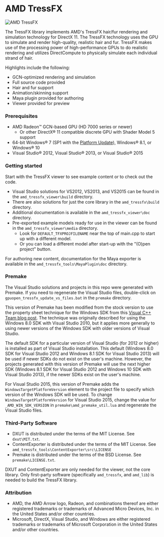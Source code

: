 # AMD TressFX

![AMD TressFX](http://gpuopen-effects.github.io/media/effects/tressfx_thumbnail.png)

The TressFX library implements AMD's TressFX hair/fur rendering and simulation technology for DirectX 11. The TressFX technology uses the GPU to simulate and render high-quality, realistic hair and fur. TressFX makes use of the processing power of high-performance GPUs to do realistic rendering and utilizes DirectCompute to physically simulate each individual strand of hair.

Highlights include the following:
* GCN-optimized rendering and simulation
* Full source code provided
* Hair and fur support
* Animation/skinning support
* Maya plugin provided for authoring
* Viewer provided for preview

### Prerequisites
* AMD Radeon&trade; GCN-based GPU (HD 7000 series or newer)
  * Or other DirectX&reg; 11 compatible discrete GPU with Shader Model 5 support 
* 64-bit Windows&reg; 7 (SP1 with the [Platform Update](https://msdn.microsoft.com/en-us/library/windows/desktop/jj863687.aspx)), Windows&reg; 8.1, or Windows&reg; 10
* Visual Studio&reg; 2012, Visual Studio&reg; 2013, or Visual Studio&reg; 2015

### Getting started
Start with the TressFX viewer to see example content or to check out the code.

* Visual Studio solutions for VS2012, VS2013, and VS2015 can be found in the `amd_tressfx_viewer\build` directory.
* There are also solutions for just the core library in the `amd_tressfx\build` directory.
* Additional documentation is available in the `amd_tressfx_viewer\doc` directory.
* Pre-exported example models ready for use in the viewer can be found in the `amd_tressfx_viewer\media` directory.
  * Look for `DEFAULT_TFXPROJFILENAME` near the top of main.cpp to start up with a different model.
  * Or you can load a different model after start-up with the "(O)pen project" button.

For authoring new content, documentation for the Maya exporter is available in the `amd_tressfx_tools\MayaPlugin\doc` directory.

### Premake
The Visual Studio solutions and projects in this repo were generated with Premake. If you need to regenerate the Visual Studio files, double-click on `gpuopen_tressfx_update_vs_files.bat` in the `premake` directory.

This version of Premake has been modified from the stock version to use the property sheet technique for the Windows SDK from this [Visual C++ Team blog post](http://blogs.msdn.com/b/vcblog/archive/2012/11/23/using-the-windows-8-sdk-with-visual-studio-2010-configuring-multiple-projects.aspx). The technique was originally described for using the Windows 8.0 SDK with Visual Studio 2010, but it applies more generally to using newer versions of the Windows SDK with older versions of Visual Studio.

The default SDK for a particular version of Visual Studio (for 2012 or higher) is installed as part of Visual Studio installation. This default (Windows 8.0 SDK for Visual Studio 2012 and Windows 8.1 SDK for Visual Studio 2013) will be used if newer SDKs do not exist on the user's machine. However, the projects generated with this version of Premake will use the next higher SDK (Windows 8.1 SDK for Visual Studio 2012 and Windows 10 SDK with Visual Studio 2013), if the newer SDKs exist on the user's machine.

For Visual Studio 2015, this version of Premake adds the `WindowsTargetPlatformVersion` element to the project file to specify which version of the Windows SDK will be used. To change `WindowsTargetPlatformVersion` for Visual Studio 2015, change the value for `_AMD_WIN_SDK_VERSION` in `premake\amd_premake_util.lua` and regenerate the Visual Studio files.

### Third-Party Software
* DXUT is distributed under the terms of the MIT License. See `dxut\MIT.txt`.
* ContentExporter is distributed under the terms of the MIT License. See `amd_tressfx_tools\ContentExporter\src\LICENSE`
* Premake is distributed under the terms of the BSD License. See `premake\LICENSE.txt`.

DXUT and ContentExporter are only needed for the viewer, not the core library. Only first-party software (specifically `amd_tressfx`, and `amd_lib`) is needed to build the TressFX library.

### Attribution
* AMD, the AMD Arrow logo, Radeon, and combinations thereof are either registered trademarks or trademarks of Advanced Micro Devices, Inc. in the United States and/or other countries.
* Microsoft, DirectX, Visual Studio, and Windows are either registered trademarks or trademarks of Microsoft Corporation in the United States and/or other countries.
